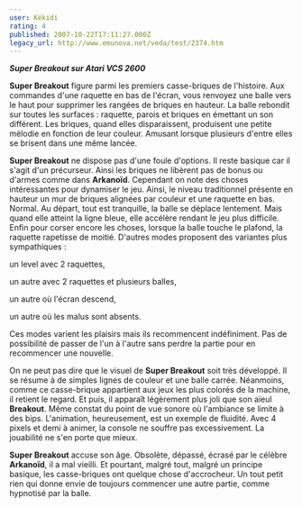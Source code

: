 ```yaml
---
user: Kékidi
rating: 4
published: 2007-10-22T17:11:27.000Z
legacy_url: http://www.emunova.net/veda/test/2374.htm
---
```

_**Super Breakout sur Atari VCS 2600**_  

  

**Super Breakout** figure parmi les premiers casse-briques de l'histoire. Aux commandes d'une raquette en bas de l'écran, vous renvoyez une balle vers le haut pour supprimer les rangées de briques en hauteur. La balle rebondit sur toutes les surfaces : raquette, parois et briques en émettant un son différent. Les briques, quand elles disparaissent, produisent une petite mélodie en fonction de leur couleur. Amusant lorsque plusieurs d'entre elles se brisent dans une même lancée.  

  

**Super Breakout** ne dispose pas d'une foule d'options. Il reste basique car il s'agit d'un précurseur. Ainsi les briques ne libèrent pas de bonus ou d'armes comme dans **Arkanoïd**. Cependant on note des choses intéressantes pour dynamiser le jeu. Ainsi, le niveau traditionnel présente en hauteur un mur de briques alignées par couleur et une raquette en bas. Normal. Au départ, tout est tranquille, la balle se déplace lentement. Mais quand elle atteint la ligne bleue, elle accélère rendant le jeu plus difficile. Enfin pour corser encore les choses, lorsque la balle touche le plafond, la raquette rapetisse de moitié. D'autres modes proposent des variantes plus sympathiques :  

un level avec 2 raquettes,  

un autre avec 2 raquettes et plusieurs balles,  

un autre où l'écran descend,  

un autre où les malus sont absents.  

Ces modes varient les plaisirs mais ils recommencent indéfiniment. Pas de possibilité de passer de l'un à l'autre sans perdre la partie pour en recommencer une nouvelle.  

  

On ne peut pas dire que le visuel de **Super Breakout** soit très développé. Il se résume à de simples lignes de couleur et une balle carrée. Néanmoins, comme ce casse-brique appartient aux jeux les plus colorés de la machine, il retient le regard. Et puis, il apparaît légèrement plus joli que son aïeul **Breakout**. Même constat du point de vue sonore où l'ambiance se limite à des bips. L'animation, heureusement, est un exemple de fluidité. Avec 4 pixels et demi à animer, la console ne souffre pas excessivement. La jouabilité ne s'en porte que mieux.  

  

**Super Breakout** accuse son âge. Obsolète, dépassé, écrasé par le célèbre **Arkanoïd**, il a mal vieilli. Et pourtant, malgré tout, malgré un principe basique, les casse-briques ont quelque chose d'accrocheur. Un tout petit rien qui donne envie de toujours commencer une autre partie, comme hypnotisé par la balle.